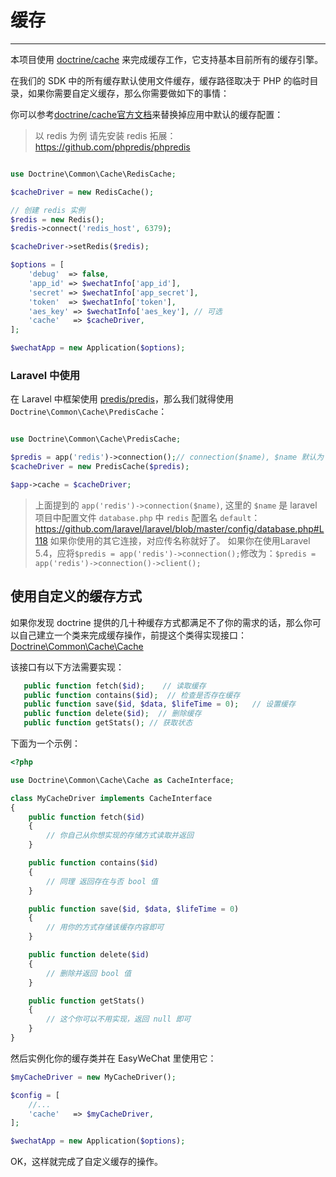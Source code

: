 # 缓存
---

本项目使用 [doctrine/cache](https://github.com/doctrine/cache) 来完成缓存工作，它支持基本目前所有的缓存引擎。

在我们的 SDK 中的所有缓存默认使用文件缓存，缓存路径取决于 PHP 的临时目录，如果你需要自定义缓存，那么你需要做如下的事情：

你可以参考[doctrine/cache官方文档](http://doctrine-orm.readthedocs.org/projects/doctrine-orm/en/latest/reference/caching.html)来替换掉应用中默认的缓存配置：

> 以 redis 为例
> 请先安装 redis 拓展：https://github.com/phpredis/phpredis

```php

use Doctrine\Common\Cache\RedisCache;

$cacheDriver = new RedisCache();

// 创建 redis 实例
$redis = new Redis();
$redis->connect('redis_host', 6379);

$cacheDriver->setRedis($redis);

$options = [
    'debug'  => false,
    'app_id' => $wechatInfo['app_id'],
    'secret' => $wechatInfo['app_secret'],
    'token'  => $wechatInfo['token'],
    'aes_key' => $wechatInfo['aes_key'], // 可选
    'cache'   => $cacheDriver,
];

$wechatApp = new Application($options);
```

### Laravel 中使用

在 Laravel 中框架使用 [predis/predis](https://github.com/nrk/predis)，那么我们就得使用 `Doctrine\Common\Cache\PredisCache`：

```php

use Doctrine\Common\Cache\PredisCache;

$predis = app('redis')->connection();// connection($name), $name 默认为 `default`
$cacheDriver = new PredisCache($predis);

$app->cache = $cacheDriver;
```

> 上面提到的 `app('redis')->connection($name)`, 这里的 `$name` 是 laravel 项目中配置文件 `database.php` 中 `redis` 配置名 `default`：https://github.com/laravel/laravel/blob/master/config/database.php#L118
> 如果你使用的其它连接，对应传名称就好了。
> 如果你在使用Laravel 5.4，应将`$predis = app('redis')->connection();`修改为：`$predis = app('redis')->connection()->client();`

## 使用自定义的缓存方式

如果你发现 doctrine 提供的几十种缓存方式都满足不了你的需求的话，那么你可以自己建立一个类来完成缓存操作，前提这个类得实现接口：[Doctrine\Common\Cache\Cache](https://github.com/doctrine/cache/blob/master/lib/Doctrine/Common/Cache/Cache.php)

该接口有以下方法需要实现：

```php
   public function fetch($id);    // 读取缓存
   public function contains($id);  // 检查是否存在缓存
   public function save($id, $data, $lifeTime = 0);   // 设置缓存
   public function delete($id);  // 删除缓存
   public function getStats(); // 获取状态
```

下面为一个示例：

```php
<?php

use Doctrine\Common\Cache\Cache as CacheInterface;

class MyCacheDriver implements CacheInterface
{
    public function fetch($id)
    {
        // 你自己从你想实现的存储方式读取并返回
    }

    public function contains($id)
    {
        // 同理 返回存在与否 bool 值
    }

    public function save($id, $data, $lifeTime = 0)
    {
        // 用你的方式存储该缓存内容即可
    }

    public function delete($id)
    {
        // 删除并返回 bool 值
    }

    public function getStats()
    {
        // 这个你可以不用实现，返回 null 即可
    }
}
```

然后实例化你的缓存类并在 EasyWeChat 里使用它：

```php
$myCacheDriver = new MyCacheDriver();

$config = [
    //...
    'cache'   => $myCacheDriver,
];

$wechatApp = new Application($options);
```

OK，这样就完成了自定义缓存的操作。
